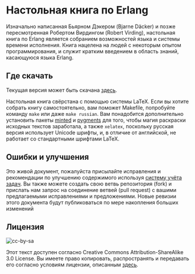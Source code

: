 # Настольная книга по Erlang

Изначально написанная Бьярном Дэкером (Bjarne Däcker) и позже пересмотренная 
Робертом Вирдингом (Robert Virding), настольная книга по Erlang является 
собранием возможностей языка и системы времени исполнения. Книга нацелена на людей
с некоторым опытом программирования, и служит кратким введением в область знаний,
касающуюся языка Erlang.


## Где скачать
Текущая версия может быть скачана [здесь][release].

Настольная книга свёрстана с помощью системы LaTeX. Если вы хотите собрать книгу
самостоятельно, вам поможет Makefile, попробуйте команду `make` или даже `make russian`.
Вам понадобится дополнительно установить пакеты [minted] и [pygments] для того,
чтобы магия раскраски исходных текстов заработала, а также `xelatex`, поскольку
русская версия использует Unicode шрифты, и, в отличие от английской, не работает
со стандартными шрифтами LaTeX.


## Ошибки и улучшения

Это живой документ, пожалуйста присылайте исправления и рекомендации по улучшению
содержимого используя [систему учёта задач][issue tracker]. Вы также можете создать 
свою ветвь репозитория (fork) и прислать нам запрос на соединение ветвей (pull request) 
с вашими предлагаемыми исправлениями и предложениями. Новые ревизии этого документа
будут публиковаться по мере накопления больших изменений


## Лицензия

![cc-by-sa](http://i.creativecommons.org/l/by-sa/3.0/88x31.png)

Этот текст доступен согласно Creative Commons Attribution-ShareAlike 3.0 License. 
Вы имеете право копировать, распространять и передавать его согласно условиям 
лицензии, описанным [здесь][cc-license].



[release]: https://github.com/esl/erlang-handbook/raw/master/output/ErlangHandbook-RU.pdf
[pygments]: http://pygments.org/
[minted]: https://github.com/gpoore/minted
[issue tracker]: https://github.com/esl/erlang-handbook/issues
[cc-license]: http://creativecommons.org/licenses/by-sa/3.0
